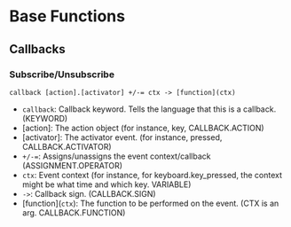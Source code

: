 # Base Functions

## Callbacks
### Subscribe/Unsubscribe
`callback [action].[activator] +/-= ctx -> [function](ctx)`
- `callback`: Callback keyword. Tells the language that this is a callback. (KEYWORD)
- [action]: The action object (for instance, key, CALLBACK.ACTION)
- [activator]: The activator event. (for instance, pressed, CALLBACK.ACTIVATOR)
- `+/-=`: Assigns/unassigns the event context/callback (ASSIGNMENT.OPERATOR)
- `ctx`: Event context (for instance, for keyboard.key_pressed, the context might be what time and which key. VARIABLE)
- `->`: Callback sign. (CALLBACK.SIGN)
- \[function](`ctx`): The function to be performed on the event. (CTX is an arg. CALLBACK.FUNCTION)

